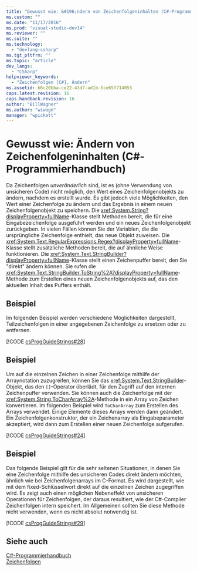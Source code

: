 ```yaml
---
title: "Gewusst wie: &#196;ndern von Zeichenfolgeninhalten (C#-Programmierhandbuch) | Microsoft Docs"
ms.custom: ""
ms.date: "11/17/2016"
ms.prod: "visual-studio-dev14"
ms.reviewer: ""
ms.suite: ""
ms.technology: 
  - "devlang-csharp"
ms.tgt_pltfrm: ""
ms.topic: "article"
dev_langs: 
  - "CSharp"
helpviewer_keywords: 
  - "Zeichenfolgen [C#], Ändern"
ms.assetid: b6c20bba-ce22-43d7-ad1b-5ce65f714055
caps.latest.revision: 16
caps.handback.revision: 16
author: "BillWagner"
ms.author: "wiwagn"
manager: "wpickett"
---
```

# Gewusst wie: &#196;ndern von Zeichenfolgeninhalten (C#-Programmierhandbuch)
Da Zeichenfolgen *unveränderlich* sind, ist es \(ohne Verwendung von unsicheren Code\) nicht möglich, den Wert eines Zeichenfolgenobjekts zu ändern, nachdem es erstellt wurde.  Es gibt jedoch viele Möglichkeiten, den Wert einer Zeichenfolge zu ändern und das Ergebnis in einem neuen Zeichenfolgenobjekt zu speichern.  Die <xref:System.String?displayProperty=fullName>\-Klasse stellt Methoden bereit, die für eine Eingabezeichenfolge ausgeführt werden und ein neues Zeichenfolgenobjekt zurückgeben.  In vielen Fällen können Sie der Variablen, die die ursprüngliche Zeichenfolge enthielt, das neue Objekt zuweisen.  Die <xref:System.Text.RegularExpressions.Regex?displayProperty=fullName>\-Klasse stellt zusätzliche Methoden bereit, die auf ähnliche Weise funktionieren.  Die <xref:System.Text.StringBuilder?displayProperty=fullName>\-Klasse stellt einen Zeichenpuffer bereit, den Sie "direkt" ändern können. Sie rufen die <xref:System.Text.StringBuilder.ToString%2A?displayProperty=fullName>\-Methode zum Erstellen eines neuen Zeichenfolgenobjekts auf, das den aktuellen Inhalt des Puffers enthält.  
  
## Beispiel  
 Im folgenden Beispiel werden verschiedene Möglichkeiten dargestellt, Teilzeichenfolgen in einer angegebenen Zeichenfolge zu ersetzen oder zu entfernen.  
  
 [!CODE [csProgGuideStrings#28](../CodeSnippet/VS_Snippets_VBCSharp/csProgGuideStrings#28)]  
  
## Beispiel  
 Um auf die einzelnen Zeichen in einer Zeichenfolge mithilfe der Arraynotation zuzugreifen, können Sie das <xref:System.Text.StringBuilder>\-Objekt, das den `[]`\-Operator überlädt, für den Zugriff auf den internen Zeichenpuffer verwenden.  Sie können auch die Zeichenfolge mit der <xref:System.String.ToCharArray%2A>\-Methode in ein Array von Zeichen konvertieren.  Im folgenden Beispiel wird `ToCharArray` zum Erstellen des Arrays verwendet.  Einige Elemente dieses Arrays werden dann geändert.  Ein Zeichenfolgenkonstruktor, der ein Zeichenarray als Eingabeparameter akzeptiert, wird dann zum Erstellen einer neuen Zeichenfolge aufgerufen.  
  
 [!CODE [csProgGuideStrings#24](../CodeSnippet/VS_Snippets_VBCSharp/csProgGuideStrings#24)]  
  
## Beispiel  
 Das folgende Beispiel gilt für die sehr seltenen Situationen, in denen Sie eine Zeichenfolge mithilfe des unsicheren Codes direkt ändern möchten, ähnlich wie bei Zeichenfolgenarrays im C\-Format.  Es wird dargestellt, wie mit dem fixed\-Schlüsselwort direkt auf die einzelnen Zeichen zugegriffen wird.  Es zeigt auch einen möglichen Nebeneffekt von unsicheren Operationen für Zeichenfolgen, der daraus resultiert, wie der C\#\-Compiler Zeichenfolgen intern speichert.  Im Allgemeinen sollten Sie diese Methode nicht verwenden, wenn es nicht absolut notwendig ist.  
  
 [!CODE [csProgGuideStrings#29](../CodeSnippet/VS_Snippets_VBCSharp/csProgGuideStrings#29)]  
  
## Siehe auch  
 [C\#\-Programmierhandbuch](../../../csharp/programming-guide/index.md)   
 [Zeichenfolgen](../../../csharp/programming-guide/strings/index.md)